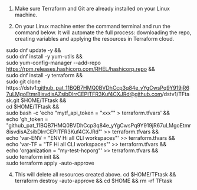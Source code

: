 1. Make sure Terraform and Git are already installed on your Linux machine.

2. On your Linux machine enter the command terminal and run the command below.
It will automate the full process: downloading the repo, creating variables and applying the resources in Terraform cloud.


sudo dnf update -y && \
sudo dnf install -y yum-utils && \
sudo yum-config-manager --add-repo https://rpm.releases.hashicorp.com/RHEL/hashicorp.repo && \
sudo dnf install -y terraform && \
sudo git clone https://dstv1: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@github.com/dstv1/TFtask.git $HOME/TFtask && \
cd $HOME/TFtask && \
sudo bash -c 'echo "mytf_api_token = \"xxx\"" > terraform.tfvars' && \
echo 'gh_token = "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"' >> terraform.tfvars && \
echo 'var-ENV = "ENV Hi all CLI workspaces"' >> terraform.tfvars && \
echo 'var-TF = "TF Hi all CLI workspaces"' >> terraform.tfvars && \
echo 'organization = "my-test-hcporg"' >> terraform.tfvars && \
sudo terraform init && \
sudo terraform apply -auto-approve 

4. This will delete all resources created above.
cd $HOME/TFtask && terraform destroy -auto-approve && cd $HOME && rm -rf TFtask
